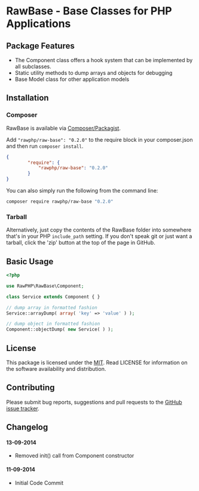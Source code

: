 
# RawBase - Base Classes for PHP Applications

## Package Features
- The Component class offers a hook system that can be implemented by all subclasses.
- Static utility methods to dump arrays and objects for debugging
- Base Model class for other application models

## Installation

### Composer
RawBase is available via [Composer/Packagist](https://packagist.org/packages/rawphp/raw-base).

Add `"rawphp/raw-base": "0.2.0"` to the require block in your composer.json and then run `composer install`.

```json
{
        "require": {
            "rawphp/raw-base": "0.2.0"
        }
}
```

You can also simply run the following from the command line:

```sh
composer require rawphp/raw-base "0.2.0"
```

### Tarball
Alternatively, just copy the contents of the RawBase folder into somewhere that's in your PHP `include_path` setting. If you don't speak git or just want a tarball, click the 'zip' button at the top of the page in GitHub.

## Basic Usage

```php
<?php

use RawPHP\RawBase\Component;

class Service extends Component { }

// dump array in formatted fashion
Service::arrayDump( array( 'key' => 'value' ) );

// dump object in formatted fashion
Component::objectDump( new Service( ) );
```

## License
This package is licensed under the [MIT](https://github.com/rawphp/RawBase/blob/master/LICENSE). Read LICENSE for information on the software availability and distribution.

## Contributing

Please submit bug reports, suggestions and pull requests to the [GitHub issue tracker](https://github.com/rawphp/RawBase/issues).

## Changelog

#### 13-09-2014
- Removed init() call from Component constructor

#### 11-09-2014
- Initial Code Commit
